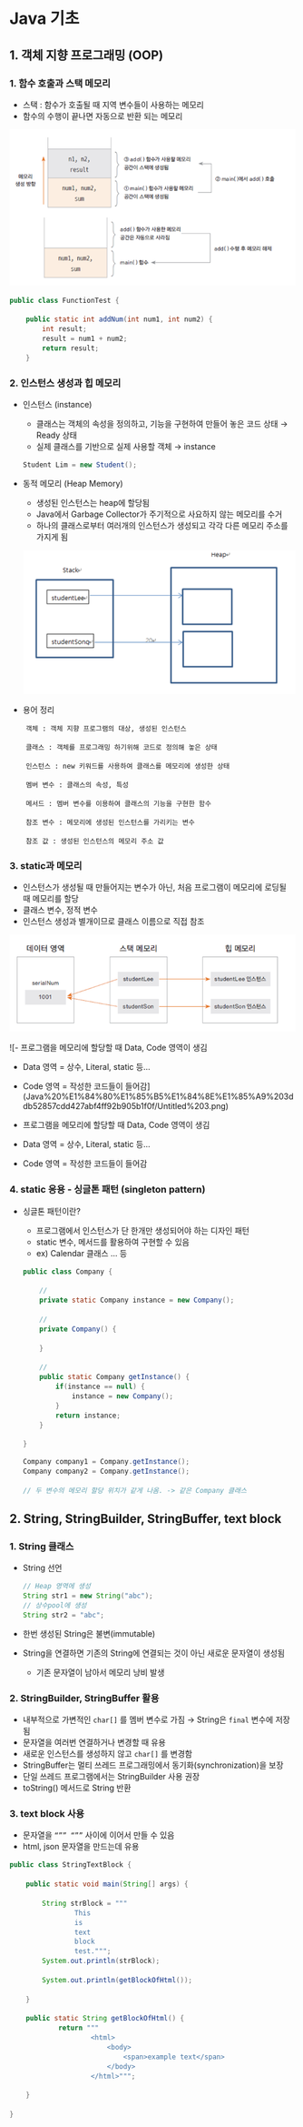 # Java 기초

## 1. 객체 지향 프로그래밍 (OOP)

### 1. 함수 호출과 스택 메모리

- 스택 : 함수가 호출될 때 지역 변수들이 사용하는 메모리
- 함수의 수행이 끝나면 자동으로 반환 되는 메모리

![Untitled](java/Fastcampus%20-%20All%20In%20One/Java%20기초%203ddb52857cdd427abf4ff92b905b1f0f/Untitled.png)

```java
public class FunctionTest {
	
	public static int addNum(int num1, int num2) {
		int result;
		result = num1 + num2;
		return result;
	}
```

### 2. 인스턴스 생성과 힙 메모리

- 인스턴스 (instance)
    - 클래스는 객체의 속성을 정의하고, 기능을 구현하여 만들어 놓은 코드 상태 → Ready 상태
    - 실제 클래스를 기반으로 실제 사용할 객체 → instance
    
    ```java
    Student Lim = new Student();
    ```
    
- 동적 메모리 (Heap Memory)
    - 생성된 인스턴스는 heap에 할당됨
    - Java에서 Garbage Collector가 주기적으로 사요하지 않는 메모리를 수거
    - 하나의 클래스로부터 여러개의 인스턴스가 생성되고 각각 다른 메모리 주소를 가지게 됨
    
    ![Untitled](java/Fastcampus%20-%20All%20In%20One/Java%20기초%203ddb52857cdd427abf4ff92b905b1f0f/Untitled%201.png)
    
- 용어 정리

```
    객체 : 객체 지향 프로그램의 대상, 생성된 인스턴스

    클래스 : 객체를 프로그래밍 하기위해 코드로 정의해 놓은 상태

    인스턴스 : new 키워드를 사용하여 클래스를 메모리에 생성한 상태

    멤버 변수 : 클래스의 속성, 특성

    메서드 : 멤버 변수를 이용하여 클래스의 기능을 구현한 함수

    참조 변수 : 메모리에 생성된 인스턴스를 가리키는 변수

    참조 값 : 생성된 인스턴스의 메모리 주소 값
```

### 3. static과 메모리

- 인스턴스가 생성될 때 만들어지는 변수가 아닌, 처음 프로그램이 메모리에 로딩될 때 메모리를 할당
- 클래스 변수, 정적 변수
- 인스턴스 생성과 별개이므로 클래스 이름으로 직접 참조

![Untitled](java/Fastcampus%20-%20All%20In%20One/Java%20기초%203ddb52857cdd427abf4ff92b905b1f0f/Untitled%202.png)

![- 프로그램을 메모리에 할당할 때 Data, Code 영역이 생김
- Data 영역 = 상수, Literal, static 등…
- Code 영역 =  작성한 코드들이 들어감](Java%20%E1%84%80%E1%85%B5%E1%84%8E%E1%85%A9%203ddb52857cdd427abf4ff92b905b1f0f/Untitled%203.png)

- 프로그램을 메모리에 할당할 때 Data, Code 영역이 생김
- Data 영역 = 상수, Literal, static 등…
- Code 영역 =  작성한 코드들이 들어감

### 4. static 응용 - 싱글톤 패턴 (singleton pattern)

- 싱글톤 패턴이란?
    - 프로그램에서 인스턴스가 단 한개만 생성되어야 하는 디자인 패턴
    - static 변수, 메서드를 활용하여 구현할 수 있음
    - ex) Calendar 클래스 … 등
    
    ```java
    public class Company {
    
    	//
    	private static Company instance = new Company();
    
    	//
    	private Company() {
    
    	}
    
    	//
    	public static Company getInstance() {
    		if(instance == null) {
    			instance = new Company();
    		}
    		return instance;
    	}
    
    }
    ```
    
    ```java
    Company company1 = Company.getInstance();
    Company company2 = Company.getInstance();
    
    // 두 변수의 메모리 할당 위치가 같게 나옴. -> 같은 Company 클래스
    ```
    

## 2. String, StringBuilder, StringBuffer, text block

### 1. String 클래스

- String 선언
    
    ```java
    // Heap 영역에 생성
    String str1 = new String("abc");
    // 상수pool에 생성
    String str2 = "abc";
    ```
    
- 한번 생성된 String은 불변(immutable)
- String을 연결하면 기존의 String에 연결되는 것이 아닌 새로운 문자열이 생성됨
    - 기존 문자열이 남아서 메모리 낭비 발생

### 2. StringBuilder, StringBuffer 활용

- 내부적으로 가변적인 `char[]` 를 멤버 변수로 가짐 → String은 `final` 변수에 저장됨
- 문자열을 여러번 연결하거나 변경할 때 유용
- 새로운 인스턴스를 생성하지 않고 `char[]` 를 변경함
- StringBuffer는 멀티 쓰레드 프로그래밍에서 동기화(synchronization)을 보장
- 단일 쓰레드 프로그램에서는 StringBuilder 사용 권장
- toString() 메서드로 String 반환

### 3. text block 사용

- 문자열을 `“”” “””` 사이에 이어서 만들 수 있음
- html, json 문자열을 만드는데 유용

```java
public class StringTextBlock {

	public static void main(String[] args) {
		
		String strBlock = """
				This 
				is 
				text
				block
				test.""";
		System.out.println(strBlock);
		
		System.out.println(getBlockOfHtml());
		
	}
	
	public static String getBlockOfHtml() {
		    return """
		            <html>
		                <body>
		                    <span>example text</span>
		                </body>
		            </html>""";
		
	}

}
```